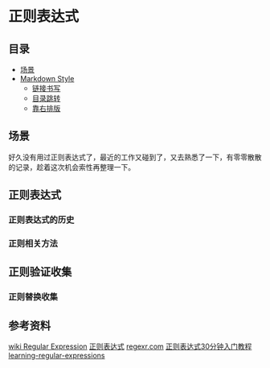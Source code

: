 # 正则表达式
## <a name="index"></a> 目录
- [场景](#situation)
- [Markdown Style](#style)
  - [链接书写](#link)
  - [目录跳转](#index-jump)
  - [靠右排版](#align-right)

## 场景
好久没有用过正则表达式了，最近的工作又碰到了，又去熟悉了一下，有零零散散的记录，趁着这次机会索性再整理一下。

## 正则表达式
### 正则表达式的历史

### 正则相关方法



## 正则验证收集
###


### 正则替换收集



## 参考资料
[wiki Regular Expression](https://en.wikipedia.org/wiki/Regular_expression)
[正则表达式](http://www.runoob.com/regexp/regexp-tutorial.html)
[regexr.com](https://regexr.com/)
[正则表达式30分钟入门教程](http://deerchao.net/tutorials/regex/regex.htm)
[learning-regular-expressions](https://stackoverflow.com/questions/4736/learning-regular-expressions)